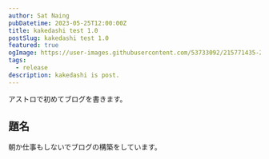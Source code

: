 ```yaml
---
author: Sat Naing
pubDatetime: 2023-05-25T12:00:00Z
title: kakedashi test 1.0
postSlug: kakedashi test 1.0
featured: true
ogImage: https://user-images.githubusercontent.com/53733092/215771435-25408246-2309-4f8b-a781-1f3d93bdf0ec.png
tags:
  - release
description: kakedashi is post.
---
```


アストロで初めてブログを書きます。

## 題名

朝か仕事もしないでブログの構築をしています。
